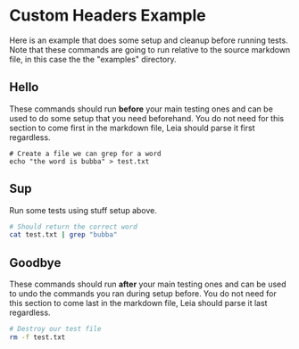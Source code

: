 Custom Headers Example
======================

Here is an example that does some setup and cleanup before running tests. Note that these commands are going to run relative to the source markdown file, in this case the the "examples" directory.

Hello
-----

These commands should run __before__ your main testing ones and can be used to do some setup that you need beforehand. You do not need for this section to come first in the markdown file, Leia should parse it first regardless.

```
# Create a file we can grep for a word
echo "the word is bubba" > test.txt
```

Sup
---

Run some tests using stuff setup above.

```bash
# Should return the correct word
cat test.txt | grep "bubba"
```

Goodbye
-------

These commands should run __after__ your main testing ones and can be used to undo the commands you ran during setup before. You do not need for this section to come last in the markdown file, Leia should parse it last regardless.

```bash
# Destroy our test file
rm -f test.txt
```

